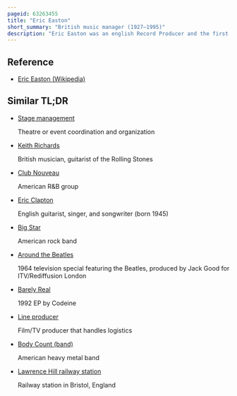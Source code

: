 ```yaml
---
pageid: 63263455
title: "Eric Easton"
short_summary: "British music manager (1927–1995)"
description: "Eric Easton was an english Record Producer and the first Manager of British Rock Group the Rolling Stones. He grew up in Lancashire and became involved in the Music Industry playing the Organ in Music Halls and Cinemas. In the 1960S he had moved into Management and Talent spotting operating from a london Office in regent Street. Easton met Andrew Loog Oldham in 1963 ; Oldham wanted to sign an unknown Band, called the Rolling Stones, about whom he was enthusiastic. The Band was still playing small Clubs and Blues Bars at the Time. Easton saw them once—at the Crawdaddy Club in Richmond—And agreed with Oldham. Their Partnership was one of Contrasts: Oldham has been described as bringing Youth and Energy, while Easton brought Industry Experience, Contacts and Financing. Together they signed the Group to both a Management and Publishing Deal which while giving better Terms for the Group than the Beatles received was to the Advantage of Easton and Oldham who received a larger Cut. Easton was primarily responsible for booking Gigs—He was keen for the Group to get out of London and play Nationally—But also acted as Record Producer on a Number of Occasions, including on their first single, a cover Version of Chuck Berry's 'Come on' in June 1963. Easton was responsible for many Aspects of the Band's Development from the Management of their Fan Club to organising their 1964 Tour of America."
---
```


## Reference

- [Eric Easton (Wikipedia)](https://en.wikipedia.org/?curid=63263455)

## Similar TL;DR

- [Stage management](/tldr/en/stage-management)

  Theatre or event coordination and organization

- [Keith Richards](/tldr/en/keith-richards)

  British musician, guitarist of the Rolling Stones

- [Club Nouveau](/tldr/en/club-nouveau)

  American R&B group

- [Eric Clapton](/tldr/en/eric-clapton)

  English guitarist, singer, and songwriter (born 1945)

- [Big Star](/tldr/en/big-star)

  American rock band

- [Around the Beatles](/tldr/en/around-the-beatles)

  1964 television special featuring the Beatles, produced by Jack Good for ITV/Rediffusion London

- [Barely Real](/tldr/en/barely-real)

  1992 EP by Codeine

- [Line producer](/tldr/en/line-producer)

  Film/TV producer that handles logistics

- [Body Count (band)](/tldr/en/body-count-band)

  American heavy metal band

- [Lawrence Hill railway station](/tldr/en/lawrence-hill-railway-station)

  Railway station in Bristol, England
